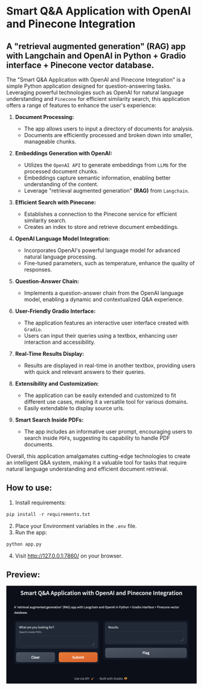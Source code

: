 # Smart Q&A Application with OpenAI and Pinecone Integration
## A "retrieval augmented generation" (RAG) app with Langchain and OpenAI in Python + Gradio interface + Pinecone vector database.

The "Smart Q&A Application with OpenAI and Pinecone Integration" is a simple Python application designed for question-answering tasks. Leveraging powerful technologies such as OpenAI for natural language understanding and `Pinecone` for efficient similarity search, this application offers a range of features to enhance the user's experience:

1. **Document Processing:**
   - The app allows users to input a directory of documents for analysis.
   - Documents are efficiently processed and broken down into smaller, manageable chunks.

2. **Embeddings Generation with OpenAI:**
   - Utilizes the `OpenAI API` to generate embeddings from `LLM`s for the processed document chunks.
   - Embeddings capture semantic information, enabling better understanding of the content.
   - Leverage "retrieval augmented generation" **(RAG)** from `Langchain`.

3. **Efficient Search with Pinecone:**
   - Establishes a connection to the Pinecone service for efficient similarity search.
   - Creates an index to store and retrieve document embeddings.

4. **OpenAI Language Model Integration:**
   - Incorporates OpenAI's powerful language model for advanced natural language processing.
   - Fine-tuned parameters, such as temperature, enhance the quality of responses.

5. **Question-Answer Chain:**
   - Implements a question-answer chain from the OpenAI language model, enabling a dynamic and contextualized Q&A experience.

6. **User-Friendly Gradio Interface:**
   - The application features an interactive user interface created with `Gradio`.
   - Users can input their queries using a textbox, enhancing user interaction and accessibility.

7. **Real-Time Results Display:**
   - Results are displayed in real-time in another textbox, providing users with quick and relevant answers to their queries.

8. **Extensibility and Customization:**
   - The application can be easily extended and customized to fit different use cases, making it a versatile tool for various domains.
   - Easily extendable to display source urls.

9. **Smart Search Inside PDFs:**
   - The app includes an informative user prompt, encouraging users to search inside `PDF`s, suggesting its capability to handle PDF documents.

Overall, this application amalgamates cutting-edge technologies to create an intelligent Q&A system, making it a valuable tool for tasks that require natural language understanding and efficient document retrieval.

## How to use:
1. Install requirements:
```python
pip install -r requirements.txt
```
2. Place your Environment variables in the `.env` file.
3. Run the app:
```python
python app.py
```
4. Visit http://127.0.0.1:7860/ on your browser.

## Preview:
<img src="qa.png" width="750px" />
